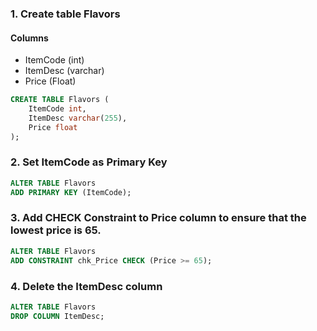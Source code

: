 ### 1. Create table Flavors
#### Columns
- ItemCode (int)
- ItemDesc (varchar)
- Price (Float)
```sql
CREATE TABLE Flavors (
    ItemCode int,
    ItemDesc varchar(255),
    Price float
);
```
### 2. Set ItemCode as Primary Key
```sql
ALTER TABLE Flavors
ADD PRIMARY KEY (ItemCode);
```

### 3. Add CHECK Constraint to Price column to ensure that the lowest price is 65.
```sql
ALTER TABLE Flavors
ADD CONSTRAINT chk_Price CHECK (Price >= 65);
```

### 4. Delete the ItemDesc column
```sql
ALTER TABLE Flavors
DROP COLUMN ItemDesc;
```
